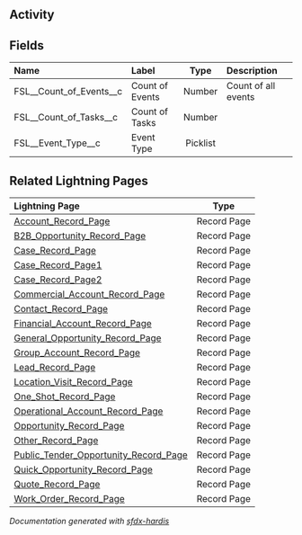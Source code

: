 ## Activity

<!-- Object description -->

## Fields

| Name      | Label | Type | Description |
| :-------- | :---- | :--: | :---------- | 
| FSL__Count_of_Events__c | Count of Events | Number | Count of all events |
| FSL__Count_of_Tasks__c | Count of Tasks | Number | <!-- --> |
| FSL__Event_Type__c | Event Type | Picklist | <!-- --> |






## Related Lightning Pages

| Lightning Page | Type |
| :----      | :--: | 
| [Account_Record_Page](../pages/Account_Record_Page.md) |  Record Page |
| [B2B_Opportunity_Record_Page](../pages/B2B_Opportunity_Record_Page.md) |  Record Page |
| [Case_Record_Page](../pages/Case_Record_Page.md) |  Record Page |
| [Case_Record_Page1](../pages/Case_Record_Page1.md) |  Record Page |
| [Case_Record_Page2](../pages/Case_Record_Page2.md) |  Record Page |
| [Commercial_Account_Record_Page](../pages/Commercial_Account_Record_Page.md) |  Record Page |
| [Contact_Record_Page](../pages/Contact_Record_Page.md) |  Record Page |
| [Financial_Account_Record_Page](../pages/Financial_Account_Record_Page.md) |  Record Page |
| [General_Opportunity_Record_Page](../pages/General_Opportunity_Record_Page.md) |  Record Page |
| [Group_Account_Record_Page](../pages/Group_Account_Record_Page.md) |  Record Page |
| [Lead_Record_Page](../pages/Lead_Record_Page.md) |  Record Page |
| [Location_Visit_Record_Page](../pages/Location_Visit_Record_Page.md) |  Record Page |
| [One_Shot_Record_Page](../pages/One_Shot_Record_Page.md) |  Record Page |
| [Operational_Account_Record_Page](../pages/Operational_Account_Record_Page.md) |  Record Page |
| [Opportunity_Record_Page](../pages/Opportunity_Record_Page.md) |  Record Page |
| [Other_Record_Page](../pages/Other_Record_Page.md) |  Record Page |
| [Public_Tender_Opportunity_Record_Page](../pages/Public_Tender_Opportunity_Record_Page.md) |  Record Page |
| [Quick_Opportunity_Record_Page](../pages/Quick_Opportunity_Record_Page.md) |  Record Page |
| [Quote_Record_Page](../pages/Quote_Record_Page.md) |  Record Page |
| [Work_Order_Record_Page](../pages/Work_Order_Record_Page.md) |  Record Page |


_Documentation generated with [sfdx-hardis](https://sfdx-hardis.cloudity.com)_
